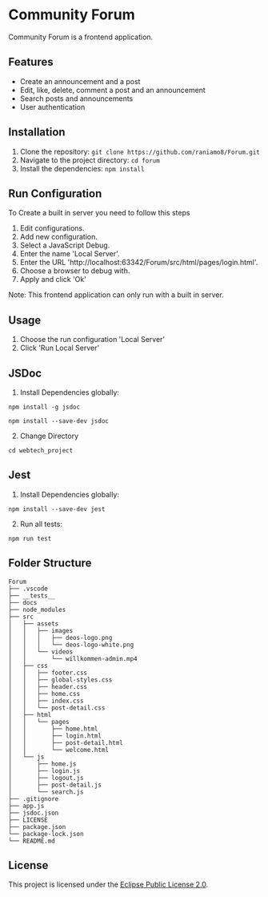 # Community Forum

Community Forum is a frontend application.

## Features

- Create an announcement and a post
- Edit, like, delete, comment a post and an announcement
- Search posts and announcements
- User authentication

## Installation

1. Clone the repository: `git clone https://github.com/raniamo8/Forum.git`
2. Navigate to the project directory: `cd forum`
3. Install the dependencies: `npm install`

## Run Configuration
To Create a built in server you need to follow this steps

1. Edit configurations.
2. Add new configuration.
3. Select a JavaScript Debug.
4. Enter the name 'Local Server'.
5. Enter the URL 'http://localhost:63342/Forum/src/html/pages/login.html'.
6. Choose a browser to debug with.
7. Apply and click 'Ok'


Note: This frontend application can only run with a built in server.

## Usage

1. Choose the run configuration 'Local Server'
2. Click 'Run Local Server'

## JSDoc

1. Install Dependencies globally:

```
npm install -g jsdoc
```
```
npm install --save-dev jsdoc
```
2. Change Directory 
```
cd webtech_project
```

## Jest

1. Install Dependencies globally:
```
npm install --save-dev jest
```
2. Run all tests:
```
npm run test
```

## Folder Structure

```
Forum
├── .vscode
├── __tests__
├── docs
├── node_modules
├── src
│   ├── assets
│   │   ├── images
│   │   │   ├── deos-logo.png
│   │   │   └── deos-logo-white.png
│   │   └── videos
│   │       └── willkommen-admin.mp4
│   ├── css
│   │   ├── footer.css
│   │   ├── global-styles.css
│   │   ├── header.css
│   │   ├── home.css
│   │   ├── index.css
│   │   └── post-detail.css
│   ├── html
│   │   └── pages
│   │       ├── home.html
│   │       ├── login.html
│   │       ├── post-detail.html
│   │       └── welcome.html
│   └── js
│       ├── home.js
│       ├── login.js
│       ├── logout.js
│       ├── post-detail.js
│       └── search.js
├── .gitignore
├── app.js
├── jsdoc.json
├── LICENSE
├── package.json
└── package-lock.json
└── README.md

```


## License

This project is licensed under the [Eclipse Public License 2.0]([https://github.com/raniamo8/Forum/blob/master/LICENSE]).

